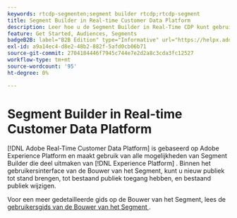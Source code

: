 ```yaml
---
keywords: rtcdp-segmenten;segment builder rtcdp;rtcdp-segment
title: Segment Builder in Real-time Customer Data Platform
description: Leer hoe u de Segment Builder in Real-Time CDP kunt gebruiken om het publiek te definiëren.
feature: Get Started, Audiences, Segments
badgeB2B: label="B2B Edition" type="Informative" url="https://helpx.adobe.com/nl/legal/product-descriptions/real-time-customer-data-platform-b2b-edition-prime-and-ultimate-packages.html newtab=true"
exl-id: a9a14ec4-d8e2-48b2-882f-5afd0cb06b71
source-git-commit: 2704184446f7945c744e7e2d2a8c3cda3fc12527
workflow-type: tm+mt
source-wordcount: '95'
ht-degree: 0%

---
```


# Segment Builder in Real-time Customer Data Platform

[!DNL Adobe Real-Time Customer Data Platform] is gebaseerd op Adobe Experience Platform en maakt gebruik van alle mogelijkheden van Segment Builder die deel uitmaken van [!DNL Experience Platform] . Binnen het gebruikersinterface van de Bouwer van het Segment, kunt u nieuw publiek tot stand brengen, tot bestaand publiek toegang hebben, en bestaand publiek wijzigen.

Voor een meer gedetailleerde gids op de Bouwer van het Segment, lees de [ gebruikersgids van de Bouwer van het Segment ](../../segmentation/ui/segment-builder.md).
